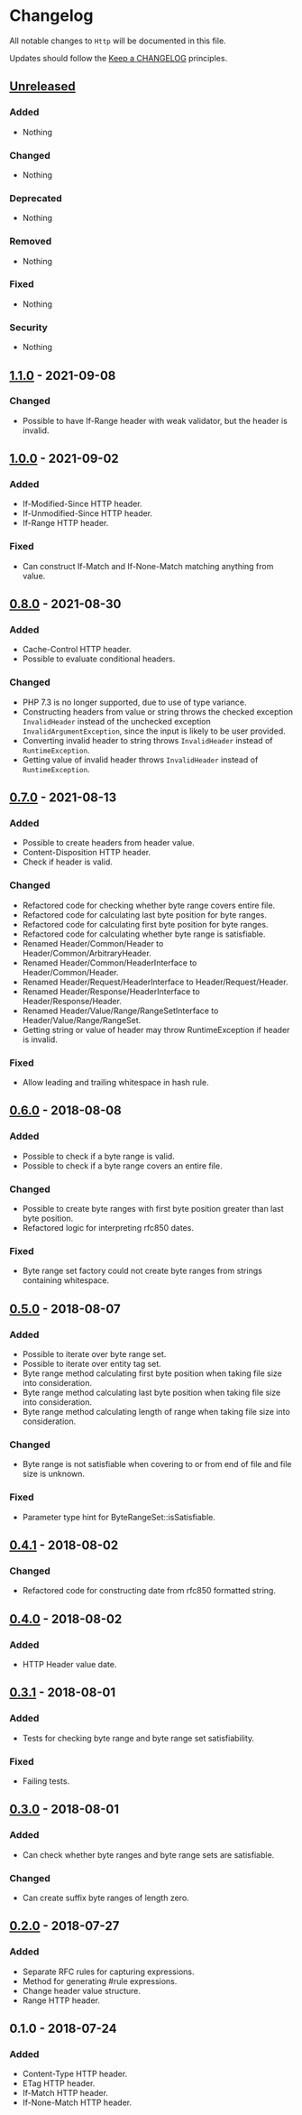 # Changelog

All notable changes to `Http` will be documented in this file.

Updates should follow the [Keep a CHANGELOG](http://keepachangelog.com/) principles.

## [Unreleased](https://github.com/Stadly/Http/compare/v1.1.0...HEAD)

### Added
- Nothing

### Changed
- Nothing

### Deprecated
- Nothing

### Removed
- Nothing

### Fixed
- Nothing

### Security
- Nothing

## [1.1.0](https://github.com/Stadly/Http/compare/v1.0.0...v1.1.0) - 2021-09-08

### Changed
- Possible to have If-Range header with weak validator, but the header is invalid.

## [1.0.0](https://github.com/Stadly/Http/compare/v0.8.0...v1.0.0) - 2021-09-02

### Added
- If-Modified-Since HTTP header.
- If-Unmodified-Since HTTP header.
- If-Range HTTP header.

### Fixed
- Can construct If-Match and If-None-Match matching anything from value.

## [0.8.0](https://github.com/Stadly/Http/compare/v0.7.0...v0.8.0) - 2021-08-30

### Added
- Cache-Control HTTP header.
- Possible to evaluate conditional headers.

### Changed
- PHP 7.3 is no longer supported, due to use of type variance.
- Constructing headers from value or string throws the checked exception `InvalidHeader` instead of the unchecked exception `InvalidArgumentException`, since the input is likely to be user provided.
- Converting invalid header to string throws `InvalidHeader` instead of `RuntimeException`.
- Getting value of invalid header throws `InvalidHeader` instead of `RuntimeException`.

## [0.7.0](https://github.com/Stadly/Http/compare/v0.6.0...v0.7.0) - 2021-08-13

### Added
- Possible to create headers from header value.
- Content-Disposition HTTP header.
- Check if header is valid.

### Changed
- Refactored code for checking whether byte range covers entire file.
- Refactored code for calculating last byte position for byte ranges.
- Refactored code for calculating first byte position for byte ranges.
- Refactored code for calculating whether byte range is satisfiable.
- Renamed Header/Common/Header to Header/Common/ArbitraryHeader.
- Renamed Header/Common/HeaderInterface to Header/Common/Header.
- Renamed Header/Request/HeaderInterface to Header/Request/Header.
- Renamed Header/Response/HeaderInterface to Header/Response/Header.
- Renamed Header/Value/Range/RangeSetInterface to Header/Value/Range/RangeSet.
- Getting string or value of header may throw RuntimeException if header is invalid.

### Fixed
- Allow leading and trailing whitespace in hash rule.

## [0.6.0](https://github.com/Stadly/Http/compare/v0.5.0...v0.6.0) - 2018-08-08

### Added
- Possible to check if a byte range is valid.
- Possible to check if a byte range covers an entire file.

### Changed
- Possible to create byte ranges with first byte position greater than last byte position.
- Refactored logic for interpreting rfc850 dates.

### Fixed
- Byte range set factory could not create byte ranges from strings containing whitespace.

## [0.5.0](https://github.com/Stadly/Http/compare/v0.4.1...v0.5.0) - 2018-08-07

### Added
- Possible to iterate over byte range set.
- Possible to iterate over entity tag set.
- Byte range method calculating first byte position when taking file size into consideration.
- Byte range method calculating last byte position when taking file size into consideration.
- Byte range method calculating length of range when taking file size into consideration.

### Changed
- Byte range is not satisfiable when covering to or from end of file and file size is unknown.

### Fixed
- Parameter type hint for ByteRangeSet::isSatisfiable.

## [0.4.1](https://github.com/Stadly/Http/compare/v0.4.0...v0.4.1) - 2018-08-02

### Changed
- Refactored code for constructing date from rfc850 formatted string.

## [0.4.0](https://github.com/Stadly/Http/compare/v0.3.1...v0.4.0) - 2018-08-02

### Added
- HTTP Header value date.

## [0.3.1](https://github.com/Stadly/Http/compare/v0.3.0...v0.3.1) - 2018-08-01

### Added
- Tests for checking byte range and byte range set satisfiability.

### Fixed
- Failing tests.

## [0.3.0](https://github.com/Stadly/Http/compare/v0.2.0...v0.3.0) - 2018-08-01

### Added
- Can check whether byte ranges and byte range sets are satisfiable.

### Changed
- Can create suffix byte ranges of length zero.

## [0.2.0](https://github.com/Stadly/Http/compare/v0.1.0...v0.2.0) - 2018-07-27

### Added
- Separate RFC rules for capturing expressions.
- Method for generating #rule expressions.
- Change header value structure.
- Range HTTP header.

## 0.1.0 - 2018-07-24

### Added
- Content-Type HTTP header.
- ETag HTTP header.
- If-Match HTTP header.
- If-None-Match HTTP header.
